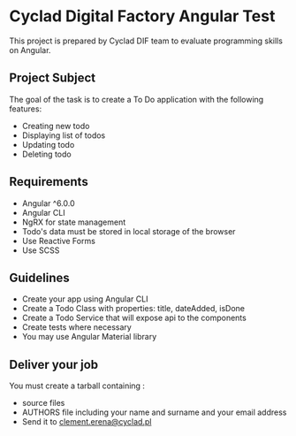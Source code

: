 # Cyclad Digital Factory Angular Test

This project is prepared by Cyclad DIF team to evaluate programming skills on Angular.

## Project Subject

The goal of the task is to create a To Do application with the following features:

* Creating new todo
* Displaying list of todos
* Updating todo
* Deleting todo

## Requirements

* Angular ^6.0.0
* Angular CLI
* NgRX for state management
* Todo's data must be stored in local storage of the browser
* Use Reactive Forms
* Use SCSS

## Guidelines

* Create your app using Angular CLI
* Create a Todo Class with properties: title, dateAdded, isDone 
* Create a Todo Service that will expose api to the components
* Create tests where necessary 
* You may use Angular Material library

## Deliver your job

You must create a tarball containing : 
 * source files 
 * AUTHORS file including your name and surname and your email address
 * Send it to clement.erena@cyclad.pl
